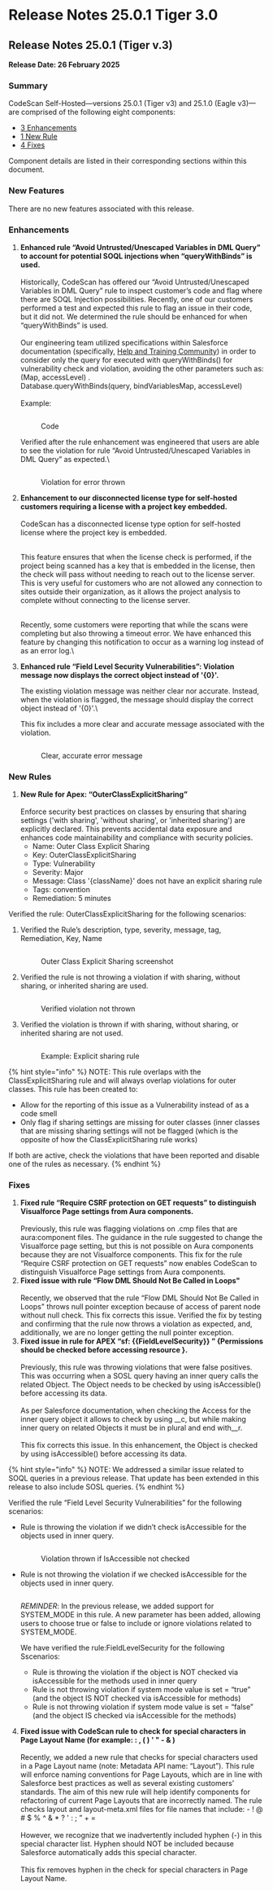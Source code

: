 # Release Notes 25.0.1 Tiger 3.0

## Release Notes 25.0.1 (Tiger v.3)

**Release Date: 26 February 2025**

### Summary

CodeScan Self-Hosted—versions 25.0.1 (Tiger v3) and 25.1.0 (Eagle v3)—are comprised of the following eight components:

* [3 Enhancements](release-notes-25.0.1-tiger-3.0.md#enhancements)
* [1 New Rule](release-notes-25.0.1-tiger-3.0.md#new-rules)
* [4 Fixes](release-notes-25.0.1-tiger-3.0.md#fixes)

Component details are listed in their corresponding sections within this document.

### New Features

There are no new features associated with this release.

### Enhancements

1.  **Enhanced rule “Avoid Untrusted/Unescaped Variables in DML Query" to account for potential SOQL injections when “queryWithBinds” is used.**\
    \
    Historically, CodeScan has offered our “Avoid Untrusted/Unescaped Variables in DML Query” rule to inspect customer’s code and flag where there are SOQL Injection possibilities. Recently, one of our customers performed a test and expected this rule to flag an issue in their code, but it did not. We determined the rule should be enhanced for when “queryWithBinds” is used.\
    \
    Our engineering team utilized specifications within Salesforce documentation (specifically,  [Help and Training Community](https://help.salesforce.com/s/articleView?id=release-notes.rn_apex_bind_var_soql.htm\&release=242\&type=5)) in order to consider only the query for executed with queryWithBinds() for vulnerability check and violation, avoiding the other parameters such as: (Map, accessLevel) .\
    Database.queryWithBinds(query, bindVariablesMap, accessLevel)\
    \
    Example:

    <figure><img src="../../../../.gitbook/assets/image (1630).png" alt=""><figcaption><p>Code</p></figcaption></figure>

    Verified after the rule enhancement was engineered that users are able to see the violation for rule “Avoid Untrusted/Unescaped Variables in DML Query” as expected.\


    <figure><img src="../../../../.gitbook/assets/image (1631).png" alt=""><figcaption><p>Violation for error thrown</p></figcaption></figure>


2.  **Enhancement to our disconnected license type for self-hosted customers requiring a license with a project key embedded.**\
    \
    CodeScan has a disconnected license type option for self-hosted license where the project key is embedded.

    \
    This feature ensures that when the license check is performed, if the project being scanned has a key that is embedded in the license, then the check will pass without needing to reach out to the license server.  This is very useful for customers who are not allowed any connection to sites outside their organization, as it allows the project analysis to complete without connecting to the license server.

    \
    Recently, some customers were reporting that while the scans were completing but also throwing a timeout error.  We have enhanced this feature by changing this notification to occur as a warning log instead of as an error log.\

3.  **Enhanced rule “Field Level Security Vulnerabilities”:  Violation message now displays the correct object instead of '{0}'.**

    &#x20;

    The existing violation message was neither clear nor accurate.  Instead, when the violation is flagged, the message should display the correct object instead of '{0}'.\


    This fix includes a more clear and accurate message associated with the violation.

    <figure><img src="../../../../.gitbook/assets/image (1632).png" alt=""><figcaption><p>Clear, accurate error message</p></figcaption></figure>

### New Rules

1. **New Rule for Apex: “OuterClassExplicitSharing”**\
   \
   Enforce security best practices on classes by ensuring that sharing settings ('with sharing', 'without sharing', or 'inherited sharing') are explicitly declared. This prevents accidental data exposure and enhances code maintainability and compliance with security policies.
   * Name: Outer Class Explicit Sharing
   * Key: OuterClassExplicitSharing
   * Type: Vulnerability
   * Severity: Major
   * Message: Class '{className}' does not have an explicit sharing rule
   * Tags: convention
   * Remediation: 5 minutes

Verified the rule: OuterClassExplicitSharing for the following scenarios:

1.  Verified the Rule’s description, type, severity, message, tag, Remediation, Key, Name

    <figure><img src="../../../../.gitbook/assets/image (1633).png" alt=""><figcaption><p>Outer Class Explicit Sharing screenshot</p></figcaption></figure>


2.  Verified the rule is not throwing a violation if with sharing, without sharing, or inherited sharing are used.

    <figure><img src="../../../../.gitbook/assets/image (1634).png" alt=""><figcaption><p>Verified violation not thrown</p></figcaption></figure>
3.  Verified the violation is thrown if with sharing, without sharing, or inherited sharing are not used.

    <figure><img src="../../../../.gitbook/assets/image (1635).png" alt=""><figcaption><p>Example: Explicit sharing rule</p></figcaption></figure>

{% hint style="info" %}
NOTE: This rule overlaps with the ClassExplicitSharing rule and will always overlap violations for outer classes.  This rule has been created to:

* Allow for the reporting of this issue as a Vulnerability instead of as a code smell
* Only flag if sharing settings are missing for outer classes (inner classes that are missing sharing settings will not be flagged (which is the opposite of how the ClassExplicitSharing rule works)

If both are active, check the violations that have been reported and disable one of the rules as necessary.
{% endhint %}

### Fixes

1. **Fixed rule “Require CSRF protection on GET requests” to distinguish Visualforce Page settings from Aura components.**\
   \
   Previously, this rule was flagging violations on .cmp files that are aura:component files. The guidance in the rule suggested to change the Visualforce page setting, but this is not possible on Aura components because they are not Visualforce components. This fix for the rule “Require CSRF protection on GET requests” now enables CodeScan to distinguish Visualforce Page settings from Aura components.
2. **Fixed issue with rule “Flow DML Should Not Be Called in Loops"**\
   \
   Recently, we observed that the rule “Flow DML Should Not Be Called in Loops" throws null pointer exception because of access of parent node without null check. This fix corrects this issue. Verified the fix by testing and confirming that the rule now throws a violation as expected, and, additionally, we are no longer getting the null pointer exception.
3. **Fixed issue in rule for APEX “sf: \{{FieldLevelSecurity\}} ” {Permissions should be checked before accessing resource }.**\
   \
   Previously, this rule was throwing violations that were false positives.  This was occurring when a SOSL query having an inner query calls the related Object. The Object needs to be checked by using isAccessible() before accessing its data.\
   \
   As per Salesforce documentation, when checking the Access for the inner query object it allows to check by using \_\_c, but while making inner query on related Objects it must be in plural and end with\_\_r.\
   \
   This fix corrects this issue.  In this enhancement, the Object is checked by using isAccessible() before accessing its data.

{% hint style="info" %}
NOTE: We addressed a similar issue related to SOQL queries in a previous release.  That update has been extended in this release to also include SOSL queries.
{% endhint %}

Verified the rule “Field Level Security Vulnerabilities” for the following scenarios:

*   Rule is throwing the violation if we didn’t check isAccessible for the objects used in inner query.

    <figure><img src="../../../../.gitbook/assets/image (1).png" alt=""><figcaption><p>Violation thrown if IsAccessible not checked</p></figcaption></figure>


*   Rule is not throwing the violation if we checked isAccessible for the objects used in inner query.

    <figure><img src="../../../../.gitbook/assets/image (2).png" alt=""><figcaption></figcaption></figure>

    _REMINDER_: In the previous release, we added support for SYSTEM\_MODE in this rule. A new parameter has been added, allowing users to choose true or false to include or ignore violations related to SYSTEM\_MODE.

    &#x20;

    We have verified the rule:FieldLevelSecurity for the following Sscenarios:

    * Rule is throwing the violation if the object is NOT checked via isAccessible for the methods used in inner query
    * Rule is not throwing violation if system mode value is set = “true” (and the object IS NOT checked via isAccessible for methods)
    * Rule is not throwing violation if system mode value is set = “false” (and the object IS checked via isAccessible for the methods)

4. **Fixed issue with CodeScan rule to check for special characters in Page Layout Name (for example: : , ( ) ' " - & )** \
   \
   Recently, we added a new rule that checks for special characters used in a Page Layout name (note: Metadata API name: “Layout”). This rule will enforce naming conventions for Page Layouts, which are in line with Salesforce best practices as well as several existing customers’ standards. The aim of this new rule will help identify components for refactoring of current Page Layouts that are incorrectly named. The rule checks layout and layout-meta.xml files for file names that include: - ! @ # $ % ^ & \* ? ' : ; ” + = \
   \
   However, we recognize that we inadvertently included hyphen (-) in this special character list. Hyphen should NOT be included because Salesforce automatically adds this special character. \
   \
   This fix removes hyphen in the check for special characters in Page Layout Name.
